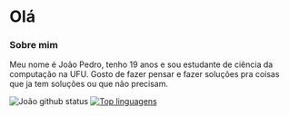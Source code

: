 # Olá

### Sobre mim

Meu nome é João Pedro, tenho 19 anos e sou estudante de ciência da computação na UFU.
Gosto de fazer pensar e fazer soluções pra coisas que ja tem soluções ou que não precisam.

![João github status](https://github-readme-stats.vercel.app/api?username=potatosenior&show_icons=true&theme=synthwave&count_private=true)
           [![Top linguagens](https://github-readme-stats.vercel.app/api/top-langs/?username=potatosenior&layout=compact&theme=synthwave)](https://github.com/anuraghazra/github-readme-stats)
